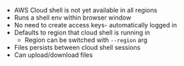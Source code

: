 - AWS Cloud shell is not yet available in all regions
- Runs a shell env within browser window
- No need to create access keys- automatically logged in
- Defaults to region that cloud shell is running in 
	- Region can be switched with `--region` arg
- Files persists between cloud shell sessions
- Can upload/download files 